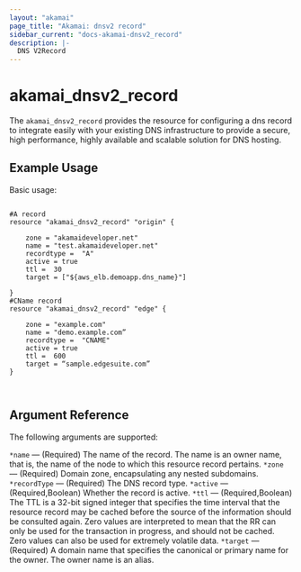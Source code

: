 ```yaml
---
layout: "akamai"
page_title: "Akamai: dnsv2 record"
sidebar_current: "docs-akamai-dnsv2_record"
description: |-
  DNS V2Record
---
```


# akamai_dnsv2_record


The `akamai_dnsv2_record` provides the resource for configuring a dns record to integrate easily with your existing DNS infrastructure to provide a secure, high performance, highly available and scalable solution for DNS hosting.



## Example Usage

Basic usage:

```hcl

#A record
resource "akamai_dnsv2_record" "origin" {

    zone = "akamaideveloper.net"
    name = "test.akamaideveloper.net"
    recordtype =  "A"
    active = true
    ttl =  30
    target = ["${aws_elb.demoapp.dns_name}"]

}
#CName record
resource "akamai_dnsv2_record" "edge" {

    zone = "example.com"
    name = "demo.example.com”
    recordtype =  "CNAME"
    active = true
    ttl =  600 
    target = “sample.edgesuite.com”
}



```

## Argument Reference

The following arguments are supported:

`*name` — (Required) The name of the record. The name is an owner name, that is, the name of the node to which this resource record pertains.
`*zone` — (Required) Domain zone, encapsulating any nested subdomains.
`*recordType` — (Required) The DNS record type.
`*active` — (Required,Boolean) Whether the record is active.
`*ttl` — (Required,Boolean) The TTL is a 32-bit signed integer that specifies the time interval that the resource record may be cached before the source of the information should be consulted again. Zero values are interpreted to mean that the RR can only be used for the transaction in progress, and should not be cached. Zero values can also be used for extremely volatile data.
`*target` — (Required) A domain name that specifies the canonical or primary name for the owner. The owner name is an alias.
